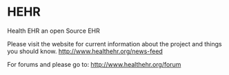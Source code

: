 HEHR
====

Health EHR an open Source EHR

Please visit the website for current information about the project and things you should know.
http://www.healthehr.org/news-feed

For forums and please go to:
http://www.healthehr.org/forum
